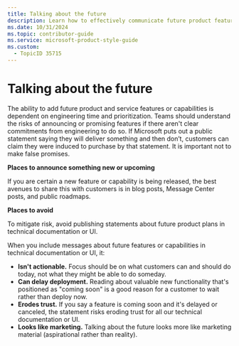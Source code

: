 ```yaml
---
title: Talking about the future
description: Learn how to effectively communicate future product features while minimizing risks. Discover the best channels for announcements and understand why technical documentation should focus on current capabilities.
ms.date: 10/31/2024
ms.topic: contributor-guide
ms.service: microsoft-product-style-guide
ms.custom:
  - TopicID 35715
---
```



# Talking about the future

The ability to add future product and service features or capabilities is dependent on engineering time and prioritization. Teams should understand the risks of announcing or promising features if there aren't clear commitments from engineering to do so. If Microsoft puts out a public statement saying they will deliver something and then don’t, customers can claim they were induced to purchase by that statement. It is important not to make false promises.

**Places to announce something new or upcoming**

If you are certain a new feature or capability is being released, the best avenues to share this with customers is in blog posts, Message Center posts, and public roadmaps.

**Places to avoid**

To mitigate risk, avoid publishing statements about future product plans in technical documentation or UI.

When you include messages about future features or capabilities in technical documentation or UI, it:

- **Isn't actionable.** Focus should be on what customers can and should do today, not what they might be able to do someday.
- **Can delay deployment.** Reading about valuable new functionality that's positioned as "coming soon" is a good reason for a customer to wait rather than deploy now.
- **Erodes trust.** If you say a feature is coming soon and it's delayed or canceled, the statement risks eroding trust for all our technical documentation or UI.
- **Looks like marketing.** Talking about the future looks more like marketing material (aspirational rather than reality).

